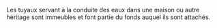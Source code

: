   
 Les tuyaux servant à la conduite des eaux dans une maison ou autre héritage sont immeubles et font partie du fonds auquel ils sont attachés.  

  
